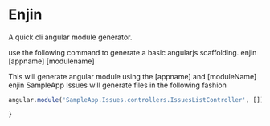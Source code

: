 Enjin
=====

A quick cli angular module generator.

use the following command to generate a basic angularjs scaffolding.
enjin [appname] [modulename]

This will generate angular module using the [appname] and [moduleName]
enjin SampleApp Issues will generate files in the following fashion

```js
angular.module('SampleApp.Issues.controllers.IssuesListController', []) {

}
```